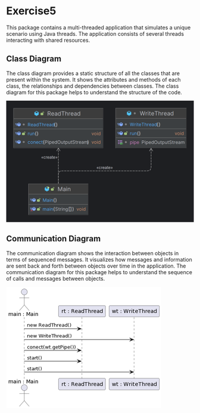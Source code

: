 # Exercise5

This package contains a multi-threaded application that simulates a unique scenario using Java threads. The application consists of several threads interacting with shared resources.

## Class Diagram

The class diagram provides a static structure of all the classes that are present within the system. It shows the attributes and methods of each class, the relationships and dependencies between classes. The class diagram for this package helps to understand the structure of the code.

![Class Diagram](./diagrams_ex5/class_diagram_ex5.png)

## Communication Diagram

The communication diagram shows the interaction between objects in terms of sequenced messages. It visualizes how messages and information are sent back and forth between objects over time in the application. The communication diagram for this package helps to understand the sequence of calls and messages between objects.

![Communication Diagram](./diagrams_ex5/communication_diagram_ex5.png)